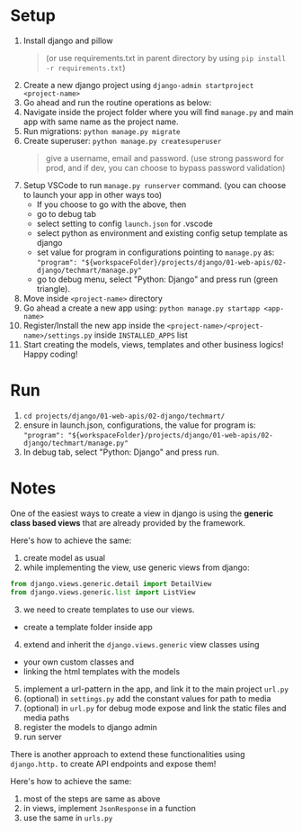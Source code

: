 # Setup
1. Install django and pillow 
   > (or use requirements.txt in parent directory by using `pip install -r requirements.txt`)
2. Create a new django project using `django-admin startproject <project-name>`
3. Go ahead and run the routine operations as below:
4. Navigate inside the project folder where you will find `manage.py` and main app with same name as the project name.
4. Run migrations: `python manage.py migrate`
5. Create superuser: `python manage.py createsuperuser`
   > give a username, email and password. (use strong password for prod, and if dev, you can choose to bypass password validation)
6. Setup VSCode to run `manage.py runserver` command. (you can choose to launch your app in other ways too)
   - If you choose to go with the above, then 
   - go to debug tab
   - select setting to config `launch.json` for .vscode
   - select python as environment and existing config setup template as django
   - set value for program in configurations pointing to `manage.py` as:
    `"program": "${workspaceFolder}/projects/django/01-web-apis/02-django/techmart/manage.py"`
   - go to debug menu, select "Python: Django" and press run (green triangle).
7. Move inside `<project-name>` directory
8. Go ahead a create a new app using: `python manage.py startapp <app-name>`
9. Register/Install the new app inside the `<project-name>/<project-name>/settings.py` inside `INSTALLED_APPS` list
10. Start creating the models, views, templates and other business logics! Happy coding!

# Run
1. `cd projects/django/01-web-apis/02-django/techmart/`
2. ensure in launch.json, configurations, the value for program is:
   `"program": "${workspaceFolder}/projects/django/01-web-apis/02-django/techmart/manage.py"`
3. In debug tab, select "Python: Django" and press run.

# Notes

One of the easiest ways to create a view in django is using the **generic class based views** that are already provided by the framework.

Here's how to achieve the same:

1. create model as usual
2. while implementing the view, use generic views from django:
  ```python
  from django.views.generic.detail import DetailView
  from django.views.generic.list import ListView
  ```
3. we need to create templates to use our views.
  - create a template folder inside app
4. extend and inherit the `django.views.generic` view classes using
  - your own custom classes and 
  - linking the html templates with the models
5. implement a url-pattern in the app, and link it to the main project `url.py`
6. (optional) in `settings.py` add the constant values for path to media
6. (optional) in `url.py` for debug mode expose and link the static files and media paths
7. register the models to django admin
8. run server


There is another approach to extend these functionalities using `django.http.` to create API endpoints and expose them!

Here's how to achieve the same:

1. most of the steps are same as above
2. in views, implement `JsonResponse` in a function
3. use the same in `urls.py`
